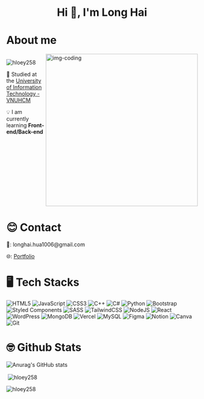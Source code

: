 <h1 align="center">Hi 👋, I'm Long Hai</h1>

# About me
<div style="display:flex;flex-direction:row;justify-content:space-between">
  <div>
      <p align="left"> <img src="https://komarev.com/ghpvc/?username=hloey258&label=Profile%20views&color=0e75b6&style=flat" alt="hloey258" /> </p>
    <span> 🏫 Studied at the 
      <a href="https://www.uit.edu.vn/" style="text-decoration:underline; ">
          University of Information Technology - VNUHCM
      </a>
    </span>
    <p> 💡 I am currently learning <b>Front-end/Back-end</b></p>
  </div>
  <div>
    <img align="center" alt="img-coding" width="400" src="https://i.pinimg.com/originals/e4/26/70/e426702edf874b181aced1e2fa5c6cde.gif"></img>
  </div>
</div>


# 😊 Contact 
<p>📧: longhai.hua1006@gmail.com</p>
<p>🌐: <a href="https://hloey258.github.io/longhaiportfolio/">Portfolio</a></p>

# 🖥️ Tech Stacks
![HTML5](https://img.shields.io/badge/html5-%23E34F26.svg?style=for-the-badge&logo=html5&logoColor=white)
![JavaScript](https://img.shields.io/badge/javascript-%23323330.svg?style=for-the-badge&logo=javascript&logoColor=%23F7DF1E)
![CSS3](https://img.shields.io/badge/css3-%231572B6.svg?style=for-the-badge&logo=css3&logoColor=white)
![C++](https://img.shields.io/badge/c++-%2300599C.svg?style=for-the-badge&logo=c%2B%2B&logoColor=white)
![C#](https://img.shields.io/badge/c%23-%23239120.svg?style=for-the-badge&logo=csharp&logoColor=white)
![Python](https://img.shields.io/badge/python-3670A0?style=for-the-badge&logo=python&logoColor=ffdd54)
![Bootstrap](https://img.shields.io/badge/bootstrap-%238511FA.svg?style=for-the-badge&logo=bootstrap&logoColor=white)
![Styled Components](https://img.shields.io/badge/styled--components-DB7093?style=for-the-badge&logo=styled-components&logoColor=white)
![SASS](https://img.shields.io/badge/SASS-hotpink.svg?style=for-the-badge&logo=SASS&logoColor=white)
![TailwindCSS](https://img.shields.io/badge/tailwindcss-%2338B2AC.svg?style=for-the-badge&logo=tailwind-css&logoColor=white)
![NodeJS](https://img.shields.io/badge/node.js-6DA55F?style=for-the-badge&logo=node.js&logoColor=white)
![React](https://img.shields.io/badge/react-%2320232a.svg?style=for-the-badge&logo=react&logoColor=%2361DAFB)
![WordPress](https://img.shields.io/badge/WordPress-%23117AC9.svg?style=for-the-badge&logo=WordPress&logoColor=white)
![MongoDB](https://img.shields.io/badge/MongoDB-%234ea94b.svg?style=for-the-badge&logo=mongodb&logoColor=white)
![Vercel](https://img.shields.io/badge/vercel-%23000000.svg?style=for-the-badge&logo=vercel&logoColor=white)
![MySQL](https://img.shields.io/badge/mysql-4479A1.svg?style=for-the-badge&logo=mysql&logoColor=white)
![Figma](https://img.shields.io/badge/figma-%23F24E1E.svg?style=for-the-badge&logo=figma&logoColor=white)
![Notion](https://img.shields.io/badge/Notion-%23000000.svg?style=for-the-badge&logo=notion&logoColor=white)
![Canva](https://img.shields.io/badge/Canva-%2300C4CC.svg?style=for-the-badge&logo=Canva&logoColor=white)
![Git](https://img.shields.io/badge/git-%23F05033.svg?style=for-the-badge&logo=git&logoColor=white)

# 🤓 Github Stats
![Anurag's GitHub stats](https://github-readme-stats.vercel.app/api?username=hloey258&show_icons=true&theme=radical)  


<p>&nbsp;<img align="center" src="https://github-readme-stats.vercel.app/api?username=hloey258&show_icons=true&locale=en" alt="hloey258" /></p>

<p><img align="center" src="https://github-readme-streak-stats.herokuapp.com/?user=hloey258&" alt="hloey258" /></p>
